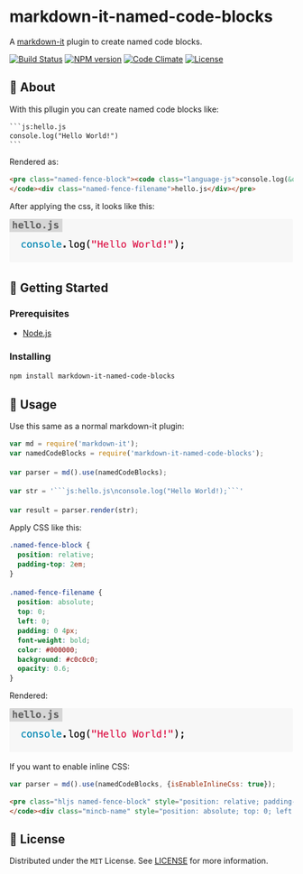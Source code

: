 # markdown-it-named-code-blocks

A [markdown-it](https://github.com/markdown-it/markdown-it#readme) plugin to create named code blocks.

[![Build Status](https://travis-ci.org/tsutsu3/markdown-it-named-code-blocks.svg?branch=master)](https://travis-ci.org/tsutsu3/markdown-it-named-code-blocks)
[![NPM version](https://img.shields.io/npm/v/markdown-it-named-code-blocks.svg?style=flat)](https://www.npmjs.org/package/markdown-it-named-code-blocks)
[![Code Climate](https://codeclimate.com/github/tsutsu3/markdown-it-named-code-blocks/badges/gpa.svg)](https://codeclimate.com/github/tsutsu3/markdown-it-named-code-blocks)
[![License](https://img.shields.io/badge/license-MIT-blue.svg)](https://github.com/tsutsu3/markdown-it-named-code-blocks/LICENSE)

## 🧐 About

With this pllugin you can create named code blocks like:

~~~
```js:hello.js
console.log("Hello World!")
```
~~~

Rendered as:

```html
<pre class="named-fence-block"><code class="language-js">console.log(&quot;Hello World!&quot;);
</code><div class="named-fence-filename">hello.js</div></pre>
```

After applying the css, it looks like this:

![Renderd markdown](image/named_code_blocks.png)

## 🏁 Getting Started

### Prerequisites

- [Node.js](https://nodejs.org/)

### Installing

```bash
npm install markdown-it-named-code-blocks
```

## 🎈 Usage

Use this same as a normal markdown-it plugin:

```js
var md = require('markdown-it');
var namedCodeBlocks = require('markdown-it-named-code-blocks');

var parser = md().use(namedCodeBlocks);

var str = '```js:hello.js\nconsole.log("Hello World!);```'

var result = parser.render(str);
```

Apply CSS like this:

```css
.named-fence-block {
  position: relative;
  padding-top: 2em;
}

.named-fence-filename {
  position: absolute;
  top: 0;
  left: 0;
  padding: 0 4px;
  font-weight: bold;
  color: #000000;
  background: #c0c0c0;
  opacity: 0.6;
}
```

Rendered:

![Renderd markdown](image/named_code_blocks.png)

If you want to enable inline CSS:

```js
var parser = md().use(namedCodeBlocks, {isEnableInlineCss: true});
```

```html
<pre class="hljs named-fence-block" style="position: relative; padding-top: 2em"><code>console.log(&quot;Hello World!&quot;)
</code><div class="mincb-name" style="position: absolute; top: 0; left: 0; padding: 0 4px; font-weight: bold; color: #000000; background: #c0c0c0; opacity: .6;">hello.js</div></pre>
```



## 🎉 License

Distributed under the `MIT` License. See [LICENSE](https://github.com/tsutsu3/markdown-it-named-code-blocks/blob/master/LICENSE) for more information.
